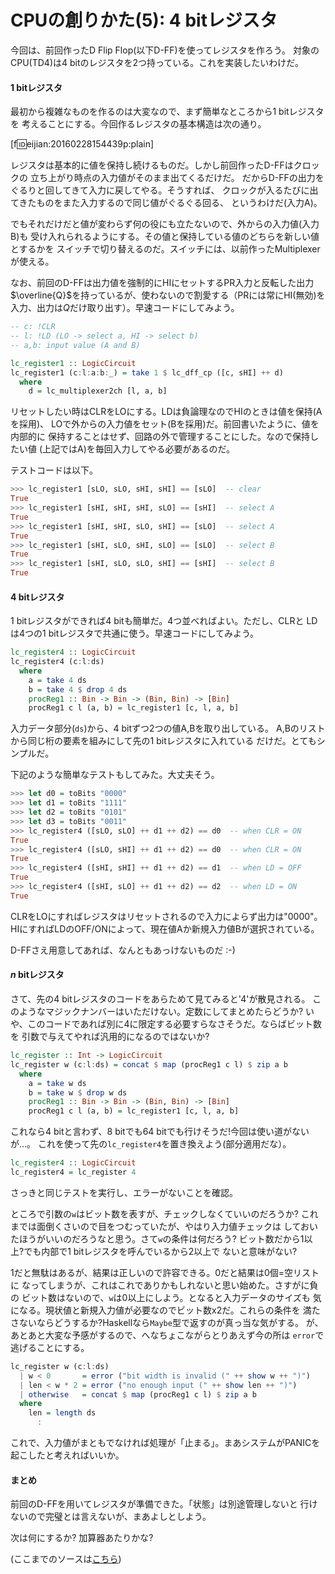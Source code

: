# CPUの創りかた(5): 4 bitレジスタ

今回は、前回作ったD Flip Flop(以下D-FF)を使ってレジスタを作ろう。
対象のCPU(TD4)は4 bitのレジスタを2つ持っている。これを実装したいわけだ。

#### 1 bitレジスタ

最初から複雑なものを作るのは大変なので、まず簡単なところから1 bitレジスタを
考えることにする。今回作るレジスタの基本構造は次の通り。

[f:id:eijian:20160228154439p:plain]

レジスタは基本的に値を保持し続けるものだ。しかし前回作ったD-FFはクロックの
立ち上がり時点の入力値がそのまま出てくるだけだ。
だからD-FFの出力をぐるりと回してきて入力に戻してやる。そうすれば、
クロックが入るたびに出てきたものをまた入力するので同じ値がぐるぐる回る、
というわけだ(入力A)。

でもそれだけだと値が変わらず何の役にも立たないので、外からの入力値(入力B)も
受け入れられるようにする。その値と保持している値のどちらを新しい値とするかを
スイッチで切り替えるのだ。スイッチには、以前作ったMultiplexerが使える。

なお、前回のD-FFは出力値を強制的にHIにセットするPR入力と反転した出力
$\overline{Q}$を持っているが、使わないので割愛する（PRには常にHI(無効)を
入力、出力は$Q$だけ取り出す）。早速コードにしてみよう。

```haskell
-- c: !CLR
-- l: !LD (LO -> select a, HI -> select b)
-- a,b: input value (A and B)

lc_register1 :: LogicCircuit
lc_register1 (c:l:a:b:_) = take 1 $ lc_dff_cp ([c, sHI] ++ d)
  where
    d = lc_multiplexer2ch [l, a, b]
```

リセットしたい時はCLRをLOにする。LDは負論理なのでHIのときは値を保持(Aを採用)、
LOで外からの入力値をセット(Bを採用)だ。前回書いたように、値を内部的に
保持することはせず、回路の外で管理することにした。なので保持したい値
(上記ではA)を毎回入力してやる必要があるのだ。

テストコードは以下。

```haskell
>>> lc_register1 [sLO, sLO, sHI, sHI] == [sLO]  -- clear
True
>>> lc_register1 [sHI, sHI, sHI, sLO] == [sHI]  -- select A
True
>>> lc_register1 [sHI, sHI, sLO, sHI] == [sLO]  -- select A
True
>>> lc_register1 [sHI, sLO, sHI, sLO] == [sLO]  -- select B
True
>>> lc_register1 [sHI, sLO, sLO, sHI] == [sHI]  -- select B
True
```

#### 4 bitレジスタ

1 bitレジスタができれば4 bitも簡単だ。4つ並べればよい。ただし、CLRと
LDは4つの1 bitレジスタで共通に使う。早速コードにしてみよう。

```haskell
lc_register4 :: LogicCircuit
lc_register4 (c:l:ds)
  where
    a = take 4 ds
    b = take 4 $ drop 4 ds
    procReg1 :: Bin -> Bin -> (Bin, Bin) -> [Bin]
    procReg1 c l (a, b) = lc_register1 [c, l, a, b]
```

入力データ部分(`ds`)から、4 bitずつ2つの値A,Bを取り出している。
A,Bのリストから同じ桁の要素を組みにして先の1 bitレジスタに入れている
だけだ。とてもシンプルだ。

下記のような簡単なテストもしてみた。大丈夫そう。

```haskell
>>> let d0 = toBits "0000"
>>> let d1 = toBits "1111"
>>> let d2 = toBits "0101"
>>> let d3 = toBits "0011"
>>> lc_register4 ([sLO, sLO] ++ d1 ++ d2) == d0  -- when CLR = ON
True
>>> lc_register4 ([sLO, sHI] ++ d1 ++ d2) == d0  -- when CLR = ON
True
>>> lc_register4 ([sHI, sHI] ++ d1 ++ d2) == d1  -- when LD = OFF
True
>>> lc_register4 ([sHI, sLO] ++ d1 ++ d2) == d2  -- when LD = ON
True
```

CLRをLOにすればレジスタはリセットされるので入力によらず出力は"0000"。
HIにすればLDのOFF/ONによって、現在値Aか新規入力値Bが選択されている。

D-FFさえ用意してあれば、なんともあっけないものだ :-)

#### $n$ bitレジスタ

さて、先の4 bitレジスタのコードをあらためて見てみると'4'が散見される。
このようなマジックナンバーはいただけない。定数にしてまとめたらどうか?
いや、このコードであれば別に4に限定する必要すらなさそうだ。ならばビット数を
引数で与えてやれば汎用的になるのではないか?

```haskell
lc_register :: Int -> LogicCircuit
lc_register w (c:l:ds) = concat $ map (procReg1 c l) $ zip a b
  where
    a = take w ds
    b = take w $ drop w ds
    procReg1 :: Bin -> Bin -> (Bin, Bin) -> [Bin]
    procReg1 c l (a, b) = lc_register1 [c, l, a, b]
```

これなら4 bitと言わず、8 bitでも64 bitでも行けそうだ!今回は使い道がないが…。
これを使って先の`lc_register4`を置き換えよう(部分適用だな）。

```haskell
lc_register4 :: LogicCircuit
lc_register4 = lc_register 4
```

さっきと同じテストを実行し、エラーがないことを確認。

ところで引数の`w`はビット数を表すが、チェックしなくていいのだろうか?
これまでは面倒くさいので目をつむっていたが、やはり入力値チェックは
しておいたほうがいいのだろうなと思う。さて`w`の条件は何だろう?
ビット数だから1以上?でも内部で1 bitレジスタを呼んでいるから2以上で
ないと意味がない?

1だと無駄はあるが、結果は正しいので許容できる。0だと結果は0個=空リストに
なってしまうが、これはこれでありかもしれないと思い始めた。さすがに負の
ビット数はないので、`w`は0以上にしよう。となると入力データのサイズも
気になる。現状値と新規入力値が必要なのでビット数x2だ。これらの条件を
満たさないならどうするか?Haskellなら`Maybe`型で返すのが真っ当な気がする。
が、あとあと大変な予感がするので、へなちょこながらとりあえず今の所は
`error`で逃げることにする。

```haskell
lc_register w (c:l:ds)
  | w < 0       = error ("bit width is invalid (" ++ show w ++ ")")
  | len < w * 2 = error ("no enough input (" ++ show len ++ ")")
  | otherwise   = concat $ map (procReg1 c l) $ zip a b
  where
    len = length ds
      :
```

これで、入力値がまともでなければ処理が「止まる」。まあシステムがPANICを
起こしたと考えればいいか。

#### まとめ

前回のD-FFを用いてレジスタが準備できた。「状態」は別途管理しないと
行けないので完璧とは言えないが、まあよしとしよう。

次は何にするか? 加算器あたりかな?

(ここまでのソースは[こちら](https://github.com/eijian/mkcpu))

